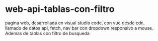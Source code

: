 # web-api-tablas-con-filtro
pagina web, desarrollada en visual studio code, con vue desde cdn, llamado de datos api, fetch, nav bar con dropdown responsivo a mouse. Ademas de tablas con filtro de busqueda
